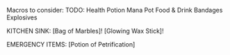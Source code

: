 Macros to consider:
  TODO: Health Potion
  Mana Pot
  Food & Drink
  Bandages
  Explosives

KITCHEN SINK:
  [Bag of Marbles]!
  [Glowing Wax Stick]!

EMERGENCY ITEMS:
  [Potion of Petrification]
